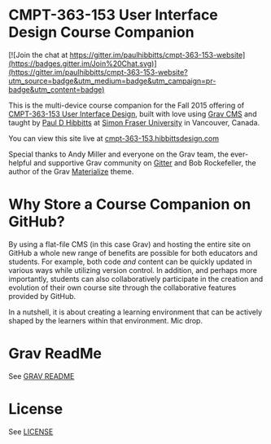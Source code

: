 # CMPT-363-153 User Interface Design Course Companion

[![Join the chat at https://gitter.im/paulhibbitts/cmpt-363-153-website](https://badges.gitter.im/Join%20Chat.svg)](https://gitter.im/paulhibbitts/cmpt-363-153-website?utm_source=badge&utm_medium=badge&utm_campaign=pr-badge&utm_content=badge)

This is the multi-device course companion for the Fall 2015 offering of [CMPT-363-153 User Interface Design](https://portal.cs.sfu.ca/portal/outlines/1157-CMPT-363-E100/), built with love using [Grav CMS](http://www.getgrav.org) and taught by [Paul D Hibbitts](http://www.paulhibbitts.com) at [Simon Fraser University](http://www.sfu.ca) in Vancouver, Canada.

You can view this site live at [cmpt-363-153.hibbittsdesign.com](cmpt-363-153.hibbittsdesign.com)

Special thanks to Andy Miller and everyone on the Grav team, the ever-helpful and supportive Grav community on [Gitter](https://gitter.im/getgrav/grav?utm_source=badge&utm_medium=badge&utm_campaign=pr-badge&utm_content=badge) and Bob Rockefeller, the author of the Grav [Materialize](https://github.com/bobrocke/grav-theme-materialize) theme.

# Why Store a Course Companion on GitHub?

By using a flat-file CMS (in this case Grav) and hosting the entire site on GitHub a whole new range of benefits are possible for both educators and students. For example, both code _and_ content can be quickly updated in various ways while utilizing version control. In addition, and perhaps more importantly, students can also collaboratively participate in the creation and evolution of their own course site through the collaborative features provided by GitHub.

In a nutshell, it is about creating a learning environment that can be actively shaped by the learners within that environment. Mic drop.

# Grav ReadMe

See [GRAV README](https://github.com/paulhibbitts/cmpt-363-153-website/blob/master/GRAVREADME.md)

# License

See [LICENSE](https://github.com/paulhibbitts/cmpt-363-153-website/blob/master/LICENSE)
